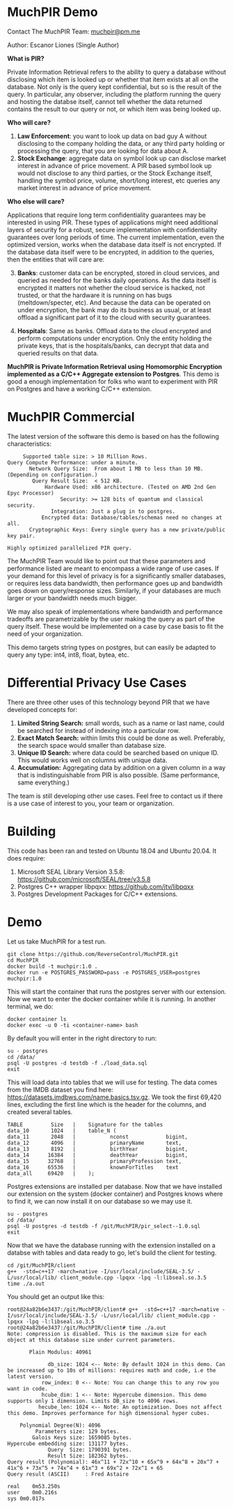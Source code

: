 # MuchPIR Demo

Contact The MuchPIR Team: muchpir@pm.me 

Author: Escanor Liones (Single Author)

**What is PIR?** 

Private Information Retrieval refers to the ability to query a database without disclosing which item is looked up or whether that item exists at all on the database. Not only is the query kept confidential, but so is the result of the query. In particular, any observer, including the platform running the query and hosting the databse itself, cannot tell whether the data returned contains the result to our query or not, or which item was being looked up. 


**Who will care?**

1. **Law Enforcement**: you want to look up data on bad guy A without disclosing to the company holding the data, or any third party holding or processing the query, that you are looking for data about A.
2. **Stock Exchange**: aggregate data on symbol look up can disclose market interest in advance of price movement. A PIR based symbol look up would not disclose to any third parties, or the Stock Exchange itself, handling the symbol price, volume, short/long interest, etc queries any market interest in advance of price movement.

**Who else will care?**

Applications that require long term confidentiality guarantees may be interested in using PIR. These types of applications might need additional layers of security for a robust, secure implementation with confidentiality guarantees over long periods of time. The current implementation, even the optimized version, works when the database data itself is not encrypted. If the database data itself were to be encrypted, in addition to the queries, then the entities that will care are:

3. **Banks**: customer data can be encrypted, stored in cloud services, and queried as needed for the banks daily operations. As the data itself is encrypted it matters not whether the cloud service is hacked, not trusted, or that the hardware it is running on has bugs (meltdown/specter, etc). And because the data can be operated on under encryption, the bank may do its business as usual, or at least offload a significant part of it to the cloud with security guarantees.

4.  **Hospitals**: Same as banks. Offload data to the cloud encrypted and perform computations under encryption. Only the entity holding the private keys, that is the hospitals/banks, can decrypt that data and queried results on that data.
 

**MuchPIR is Private Information Retrieval using Homomorphic Encryption implemented as a C/C++ Aggregate extension to Postgres**. This demo is good a enough implementation for folks who want to experiment with PIR on Postgres and have a working C/C++ extension.

# MuchPIR Commercial

The latest version of the software this demo is based on has the following characteristics:

```
     Supported table size: > 10 Million Rows.
Query Compute Performance: under a minute.
       Network Query Size:  From about 1 MB to less than 10 MB. (Depending on configuration.)
        Query Result Size:  < 512 KB.
            Hardware Used: x86 architecture. (Tested on AMD 2nd Gen Epyc Processor)
                 Security: >= 128 bits of quantum and classical security.
              Integration: Just a plug in to postgres.
           Encrypted data: Database/tables/schemas need no changes at all.
       Cryptographic Keys: Every single query has a new private/public key pair.

Highly optimized parallelized PIR query.
```

The MuchPIR Team would like to point out that these parameters and performance listed are meant to encompass a wide range of use cases. If your demand for this level of privacy is for a significantly smaller databases, or requires less data bandwidth, then performance goes up and bandwidth goes down on query/response sizes. Similarly, if your databases are much larger or your bandwidth needs much bigger.

We may also speak of implementations where bandwidth and performance tradeoffs are parametrizable by the user making the query as part of the query itself. These would be implemented on a case by case basis to fit the need of your organization.


This demo targets string types on postgres, but can easily be adapted to query any type: int4, int8, float, bytea, etc.


# Differential Privacy Use Cases

There are three other uses of this technology beyond PIR that we have developed concepts for:

1. **Limited String Search:** small words, such as a name or last name, could be searched for instead of indexing into a particular row.
2. **Exact Match Search:** within limits this could be done as well. Preferably, the search space would smaller than database size.
3. **Unique ID Search:** where data could be searched based on unique ID. This would works well on columns with unique data.
4. **Accumulation:** Aggregating data by addition on a given column in a way that is indistinguishable from PIR is also possible. (Same performance, same everything.)

The team is still developing  other use cases. Feel free to contact us if there is a use case of interest to you, your team or organization.


# Building

This code has been ran and tested on Ubuntu 18.04 and Ubuntu 20.04. It does require:

1. Microsoft SEAL Library Version 3.5.8: https://github.com/microsoft/SEAL/tree/v3.5.8
2. Postgres C++ wrapper libpqxx: https://github.com/jtv/libpqxx
3. Postgres Development Packages for C/C++ extensions.

# Demo

Let us take MuchPIR for a test run.

```
git clone https://github.com/ReverseControl/MuchPIR.git
cd MuchPIR
docker build -t muchpir:1.0 .
docker run -e POSTGRES_PASSWORD=pass -e POSTGRES_USER=postgres  muchpir:1.0
```

This will start the container that runs the postgres server with our extension. Now we want to enter the docker container while it is running. In another terminal, we do:

```
docker container ls
docker exec -u 0 -ti <container-name> bash
```

By default you will enter in the right directory to run: 

```
su - postgres
cd /data/
psql -U postgres -d testdb -f ./load_data.sql
exit
```

This will load data into tables that we will use for testing. The data comes from the IMDB dataset you 
find here: https://datasets.imdbws.com/name.basics.tsv.gz. We took the first 69,420 lines, excluding the first 
line which is the header for the columns, and created several tables.

```
TABLE         Size   |    Signature for the tables
data_10       1024   |    table_N (
data_11       2048   |           nconst            bigint,
data_12       4096   |           primaryName       text,
data_13       8192   |           birthYear         bigint,
data_14      16384   |           deathYear         bigint,
data_15      32768   |           primaryProfession text,
data_16      65536   |           knownForTitles    text  
data_all     69420   |    ); 
```

Postgres extensions are installed per database. Now that we have installed our extension on the system 
(docker container) and Postgres knows where to find it, we can now install it on our database so we 
may use it.

```
su - postgres
cd /data/
psql -U postgres -d testdb -f /git/MuchPIR/pir_select--1.0.sql
exit
```

Now that we have the database running with the extension installed on a databse with tables and data
ready to go, let's build the client for testing.

```
cd /git/MuchPIR/client
g++  -std=c++17 -march=native -I/usr/local/include/SEAL-3.5/ -L/usr/local/lib/ client_module.cpp -lpqxx -lpq -l:libseal.so.3.5
time ./a.out
```

You should get an output like this:

```
root@24a82b6e3437:/git/MuchPIR/client# g++  -std=c++17 -march=native -I/usr/local/include/SEAL-3.5/ -L/usr/local/lib/ client_module.cpp -lpqxx -lpq -l:libseal.so.3.5
root@24a82b6e3437:/git/MuchPIR/client# time ./a.out
Note: compression is disabled. This is the maximum size for each object at this database size under current parameters.

       Plain Modulus: 40961

             db_size: 1024 <-- Note: By default 1024 in this demo. Can be increased up to 10s of millions: requires math and code, i.e the latest version. 
           row_index: 0 <-- Note: You can change this to any row you want in code.
           hcube_dim: 1 <-- Note: Hypercube dimension. This demo supports only 1 dimension. Limits DB_size to 4096 rows.
          hecube_len: 1024 <-- Note: An optimization. Does not affect this demo. Improves performance for high dimensional hyper cubes.

    Polynomial Degree(N): 4096
         Parameters size: 129 bytes.
        Galois Keys size: 1659085 bytes.
Hypercube embedding size: 131177 bytes.
             Query  Size: 1790391 bytes.
             Result Size: 182362 bytes.
Query result (Polynomial): 46x^11 + 72x^10 + 65x^9 + 64x^8 + 20x^7 + 41x^6 + 73x^5 + 74x^4 + 61x^3 + 69x^2 + 72x^1 + 65
Query result (ASCII)     : Fred Astaire

real	0m53.250s
user	0m0.216s
sys	0m0.017s
```



